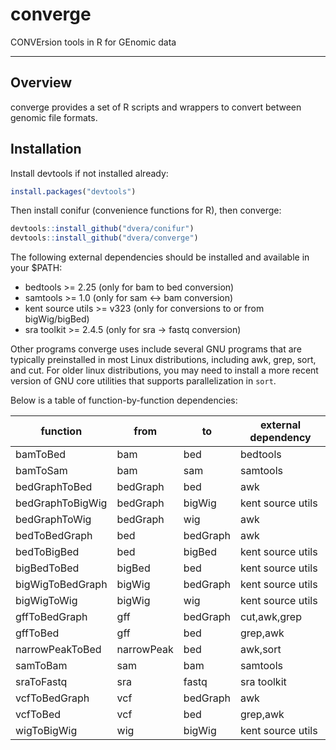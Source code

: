 # converge
CONVErsion tools in R for GEnomic data

---

## Overview

converge provides a set of R scripts and wrappers to convert between genomic file formats.

## Installation

Install devtools if not installed already:
```R
install.packages("devtools")
```

Then install conifur (convenience functions for R), then converge:
```R
devtools::install_github("dvera/conifur")
devtools::install_github("dvera/converge")
```

The following external dependencies should be installed and available in your $PATH:
- bedtools >= 2.25 (only for bam to bed conversion)
- samtools >= 1.0 (only for sam <-> bam conversion)
- kent source utils >= v323 (only for conversions to or from bigWig/bigBed)
- sra toolkit >= 2.4.5 (only for sra -> fastq conversion)

Other programs converge uses include several GNU programs that are typically preinstalled in most Linux distributions, including awk, grep, sort, and cut. For older linux distributions, you may need to install a more recent version of GNU core utilities that supports parallelization in `sort`.

Below is a table of function-by-function dependencies:

|function|from|to|external dependency|
|--------|----|---|------------------|
|bamToBed|bam|bed|bedtools|
|bamToSam|bam|sam|samtools|
|bedGraphToBed|bedGraph|bed|awk|
|bedGraphToBigWig|bedGraph|bigWig|kent source utils|
|bedGraphToWig|bedGraph|wig|awk|
|bedToBedGraph|bed|bedGraph|awk|
|bedToBigBed|bed|bigBed|kent source utils|
|bigBedToBed|bigBed|bed|kent source utils|
|bigWigToBedGraph|bigWig|bedGraph|kent source utils|
|bigWigToWig|bigWig|wig|kent source utils|
|gffToBedGraph|gff|bedGraph|cut,awk,grep|
|gffToBed|gff|bed|grep,awk|
|narrowPeakToBed|narrowPeak|bed|awk,sort|
|samToBam|sam|bam|samtools|
|sraToFastq|sra|fastq|sra toolkit|
|vcfToBedGraph|vcf|bedGraph|awk|
|vcfToBed|vcf|bed|grep,awk|
|wigToBigWig|wig|bigWig|kent source utils|

